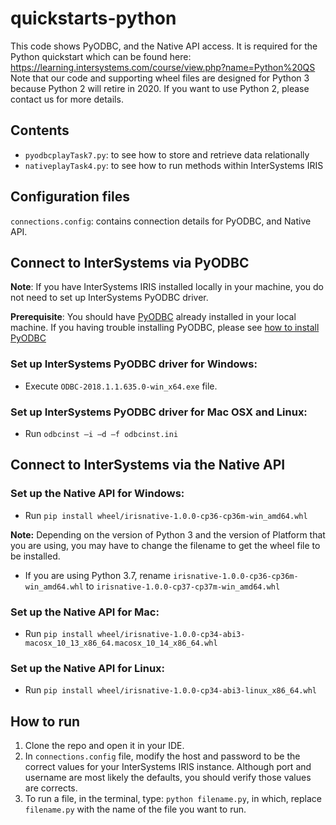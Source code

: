 # quickstarts-python
This code shows PyODBC, and the Native API access. It is required for the Python quickstart which can be found here: https://learning.intersystems.com/course/view.php?name=Python%20QS   
Note that our code and supporting wheel files are designed for Python 3 because Python 2 will retire in 2020. If you want to use Python 2, please contact us for more details.


## Contents
* `pyodbcplayTask7.py`: to see how to store and retrieve data relationally
* `nativeplayTask4.py`: to see how to run methods within InterSystems IRIS
## Configuration files
`connections.config`: contains connection details for PyODBC, and Native API.

## Connect to InterSystems via PyODBC

**Note**: If you have InterSystems IRIS installed locally in your machine, you do not need to set up InterSystems PyODBC driver.

**Prerequisite**: You should have [PyODBC](https://pypi.org/project/pyodbc/) already installed in your local machine.
If you having trouble installing PyODBC, please see [how to install PyODBC](pyodbc_install.md)

### Set up InterSystems PyODBC driver for Windows:

* Execute `ODBC-2018.1.1.635.0-win_x64.exe` file.

###  Set up InterSystems PyODBC driver for Mac OSX and Linux:

* Run `odbcinst –i –d –f odbcinst.ini`

## Connect to InterSystems via the Native API

### Set up the Native API for Windows:

* Run `pip install wheel/irisnative-1.0.0-cp36-cp36m-win_amd64.whl`

**Note:** Depending on the version of Python 3 and the version of Platform that you are using, you may have to change the filename to get the wheel file to be installed.

* If you are using Python 3.7, rename `irisnative-1.0.0-cp36-cp36m-win_amd64.whl` to `irisnative-1.0.0-cp37-cp37m-win_amd64.whl`

### Set up the Native API for Mac:

* Run `pip install wheel/irisnative-1.0.0-cp34-abi3-macosx_10_13_x86_64.macosx_10_14_x86_64.whl`

### Set up the Native API for Linux:

* Run `pip install wheel/irisnative-1.0.0-cp34-abi3-linux_x86_64.whl`

## How to run

1. Clone the repo and open it in your IDE.
2. In `connections.config` file, modify the host and password to be the correct values for your InterSystems IRIS instance. 
Although port and username are most likely the defaults, you should verify those values are corrects.
3. To run a file, in the terminal, type: `python filename.py`, in which, replace `filename.py` with the name of the file you want to run.